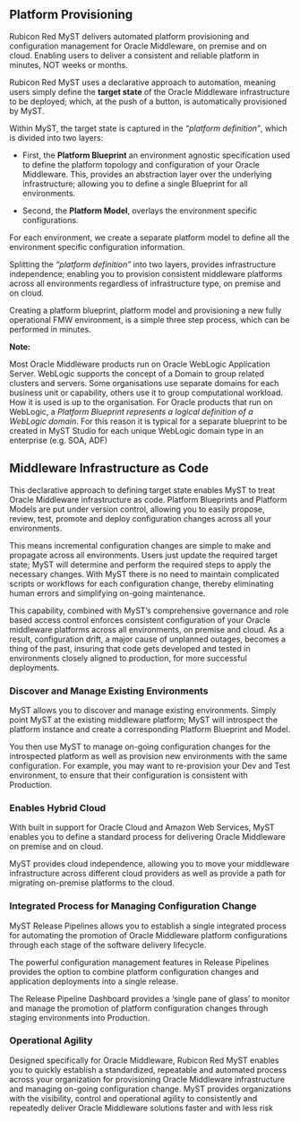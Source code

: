 ## Platform Provisioning
Rubicon Red MyST delivers automated platform provisioning and configuration management for Oracle Middleware, on premise and on cloud. Enabling users to deliver a consistent and reliable platform in minutes, NOT weeks or months.

Rubicon Red MyST uses a declarative approach to automation, meaning users simply define the **target state** of the Oracle Middleware infrastructure to be deployed; which, at the push of a button, is automatically provisioned by MyST.

Within MyST, the target state is captured in the _“platform definition”_, which is divided into two layers:

* First, the **Platform Blueprint** an environment agnostic specification used to define the platform topology and configuration of your Oracle Middleware. This, provides an abstraction layer over the underlying infrastructure; allowing you to define a single Blueprint for all environments.

* Second, the **Platform Model**, overlays the environment specific configurations.

For each environment, we create a separate platform model to define all the environment specific configuration information.

Splitting the _“platform definition”_ into two layers, provides infrastructure independence; enabling you to provision consistent middleware platforms across all environments regardless of infrastructure type, on premise and on cloud.

Creating a platform blueprint, platform model and provisioning a new fully operational FMW environment, is a simple three step process, which can be performed in minutes.

**Note:**

Most Oracle Middleware products run on Oracle WebLogic Application Server. WebLogic supports the concept of a Domain to group related clusters and servers. Some organisations use separate domains for each business unit or capability, others use it to group computational workload. How it is used is up to the organisation. For Oracle products that run on WebLogic, a *Platform Blueprint represents a logical definition of a WebLogic domain*. For this reason it is typical for a separate blueprint to be created in MyST Studio for each unique WebLogic domain type in an enterprise (e.g. SOA, ADF)

## Middleware Infrastructure as Code

This declarative approach to defining target state enables MyST to treat Oracle Middleware infrastructure as code. Platform Blueprints and Platform Models are put under version control, allowing you to easily propose, review, test, promote and deploy configuration changes across all your environments.

This means incremental configuration changes are simple to make and propagate across all environments. Users just update the required target state; MyST will determine and perform the required steps to apply the necessary changes. With MyST there is no need to maintain complicated scripts or workflows for each configuration change, thereby eliminating human errors and simplifying on-going maintenance.

This capability, combined with MyST’s comprehensive governance and role based access control enforces consistent configuration of your Oracle middleware platforms across all environments, on premise and cloud. As a result, configuration drift, a major cause of unplanned outages, becomes a thing of the past, insuring that code gets developed and tested in environments closely aligned to production, for more successful deployments.

### Discover and Manage Existing Environments

MyST allows you to discover and manage existing environments. Simply point MyST at the existing middleware platform; MyST will introspect the platform instance and create a corresponding Platform Blueprint and Model.

You then use MyST to manage on-going configuration changes for the introspected platform as well as provision new environments with the same configuration. For example, you may want to re-provision your Dev and Test environment, to ensure that their configuration is consistent with Production.

### Enables Hybrid Cloud

With built in support for Oracle Cloud and Amazon Web Services, MyST enables you to define a standard process for delivering Oracle Middleware on premise and on cloud.

MyST provides cloud independence, allowing you to move your middleware infrastructure across different cloud providers as well as provide a path for migrating on-premise platforms to the cloud.

### Integrated Process for Managing Configuration Change

MyST Release Pipelines allows you to establish a single integrated process for automating the promotion of Oracle Middleware platform configurations through each stage of the software delivery lifecycle.

The powerful configuration management features in Release Pipelines provides the option to combine platform configuration changes and application deployments into a single release.

The Release Pipeline Dashboard provides a ‘single pane of glass’ to monitor and manage the promotion of platform configuration changes through staging environments into Production.

### Operational Agility
Designed specifically for Oracle Middleware, Rubicon Red MyST enables you to quickly establish a standardized, repeatable and automated process across your organization for provisioning Oracle Middleware infrastructure and managing on-going configuration change. 
MyST provides organizations with the visibility, control and operational agility to consistently and repeatedly deliver Oracle Middleware solutions faster and with less risk

